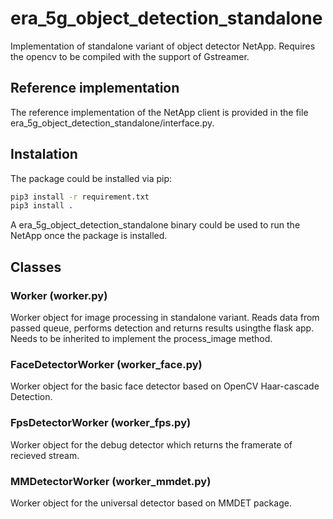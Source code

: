 # era_5g_object_detection_standalone

Implementation of standalone variant of object detector NetApp. Requires the opencv to be compiled with the support of Gstreamer.

## Reference implementation

The reference implementation of the NetApp client is provided in the file era_5g_object_detection_standalone/interface.py.

## Instalation

The package could be installed via pip:

```bash
pip3 install -r requirement.txt
pip3 install .
```

A era_5g_object_detection_standalone binary could be used to run the NetApp once the package is installed. 

## Classes

### Worker (worker.py)

Worker object for image processing in standalone variant. Reads data from passed queue, performs detection and returns results usingthe flask app. Needs to be inherited to implement the process_image method.

### FaceDetectorWorker (worker_face.py)

Worker object for the basic face detector based on OpenCV Haar-cascade Detection. 

### FpsDetectorWorker (worker_fps.py)

Worker object for the debug detector which returns the framerate of recieved stream.

### MMDetectorWorker (worker_mmdet.py)

Worker object for the universal detector based on MMDET package.
